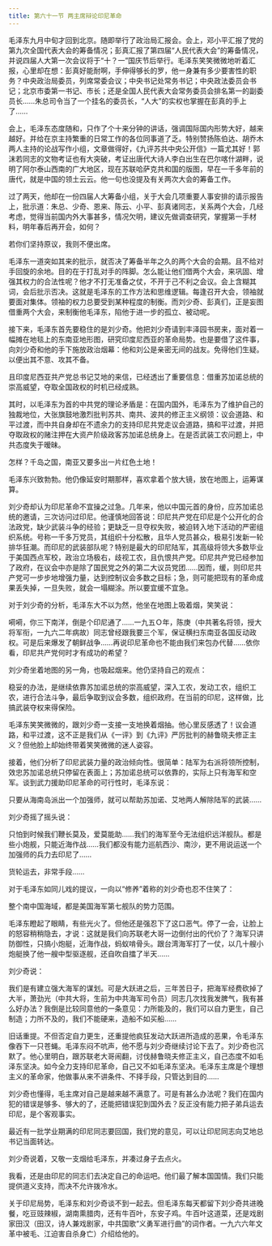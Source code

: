 ```yaml
---
title: 第六十一节 两主席辩论印尼革命
---
```


毛泽东九月中旬才回到北京。随即举行了政治局汇报会。会上，邓小平汇报了党的第九次全国代表大会的筹备情况；彭真汇报了第四届“人民代表大会”的筹备情况，并说四届人大第一次会议将于“十？一”国庆节后举行。毛泽东笑笑微微地听着汇报，心里却在想：彭真好能耐啊，手伸得够长的罗，他一身兼有多少要害性的职务？中央政治局委员，列席常委会议；中央书记处常务书记；中央政法委员会书记；北京市委第一书记、市长；还是全国人民代表大会常务委员会排名第一的副委员长……朱总司令当了一个挂名的委员长，“人大”的实权也掌握在彭真的手上了……

会上，毛泽东态度随和，只作了个十来分钟的讲话，强调国际国内形势大好，越来越好。并给在京主持繁重的日常工作的各位同事道了乏。特别赞扬陈伯达、胡乔木两人主持的论战写作小组，文章做得好，《九评苏共中央公开信》一篇尤其好！郭沫若同志的文物考证也有大突破，考证出唐代大诗人李白出生在巴尔喀什湖畔，说明了阿尔泰山西南的广大地区，现在苏联哈萨克共和国的版图，早在一千多年前的唐代，就是中国的领土云云。他一句也没提及有关两次大会的筹备工作。

过了两天，他却在一份四届人大筹备小组，关于大会几项重要人事安排的请示报告上，批示道：朱总、少奇、恩来、陈云、小平、彭真诸同志，关系两个大会，几经考虑，觉得当前国内外大事甚多，情况欠明，建议先做调查研究，掌握第一手材料，明年春后再开会，如何？

若你们坚持原议，我则不便出席。

毛泽东一道突如其来的批示，就否决了筹备半年之久的两个大会的会期。且不给对手回旋的余地。目的在于打乱对手的阵脚。怎么能让他们借两个大会，来巩固、增强其权力的合法性呢？他才不打无准备之仗，不开于己不利之会议。会上含糊其词，会后批示否决。这就是毛泽东的工作方法和思维逻辑。每逢召开大会，领袖就要面对集体。领袖的权力总要受到某种程度的制衡。而刘少奇、彭真们，正是妄图借重两个大会，来制衡他毛泽东，陷他于进一步的孤立、被动呢。

接下来，毛泽东首先要稳住的是刘少奇。他把刘少奇请到丰泽园书房来，面对着一幅摊在地毯上的东南亚地形图，研究印度尼西亚的革命局势。也是要借了这件事，向刘少奇和他的手下施放政治烟幕：他和刘公是亲密无间的战友。免得他们生疑。以便出其不意、攻其不备。

且印度尼西亚共产党总书记艾地的来信，已经透出了重要信息：借重苏加诺总统的崇高威望，夺取全国政权的时机已经成熟。

其时，以毛泽东为首的中共党的理论矛盾是：在国内国外，毛泽东为了维护自己的独裁地位，大张旗鼓地激烈批判苏共、南共、波共的修正主义纲领：议会道路、和平过渡，而中共自身却在不遗余力的支持印尼共党走议会道路，搞和平过渡，并把夺取政权的赌注押在大资产阶级政客苏加诺总统身上。在是否武装工农问题上，中共态度失于暧昧。

怎样？千岛之国，南亚又要多出一片红色土地！

毛泽东兴致勃勃。他仍像延安时期那样，喜欢拿着个放大镜，放在地图上，运筹谋算。

刘少奇却认为印尼革命不宜操之过急。几年来，他以中国元首的身份，应苏加诺总统的邀请，三次访问过印尼。他谨慎地回答说：印尼共产党在印尼是个公开化的合法政党，缺少武装斗争的经验；更缺乏一旦夺权失败，被迫转入地下活动的严密组织系统。号称一千多万党员，其组织十分松散，且华人党员甚众，极易引发新一轮排华狂潮。而印尼的武装部队呢？特别是最大的印尼陆军，其高级将领大多数毕业于美国西点军校，政治立场极右，歧视工农，且仇恨共产党。印尼共产党已经参加了政府，在议会中亦是除了国民党之外的第二大议员党团……因而，缓，则印尼共产党可一步步地增强力量，达到控制议会多数之目标；急，则可能把现有的革命成果丢失掉，一旦失败，就会一塌糊涂。所以要宜缓不宜急。

对于刘少奇的分析，毛泽东大不以为然，他坐在地图上吸着烟，笑笑说：

嗬嗬，你三下南洋，倒是个印尼通了……一九五Ｏ年，陈庚（中共著名将领，授大将军衔，一九六二年病故）同志曾经跟我要三个军，保证横扫东南亚各国反动政权。可是后来爆发了朝鲜战争……再说印尼革命也不能由我们来包办代替……依你看，印尼共产党何时才有成功的希望？

刘少奇坐着地图的另一角，也吸起烟来。他仍坚持自己的观点：

稳妥的办法，是继续依靠苏加诺总统的崇高威望，深入工农，发动工农，组织工农，进行合法斗争，最后争取到议会多数，组织政府。在当前的印尼，这样做，比搞武装夺权来得保险。

毛泽东笑笑微微的，跟刘少奇一支接一支地换着烟抽。他心里反感透了！议会道路，和平过渡，这不正是我们从《一评》到《九评》严厉批判的赫鲁晓夫修正主义？但他脸上却始终带着笑笑微微的迷人姿容。

接着，他们分析了印尼武装力量的政治倾向性。很简单：陆军为右派将领所控制，效忠苏加诺总统只停留在表面上；苏加诺总统可以依靠的，实际上只有海军和空军。谈到武力援助印尼革命的可行性时，毛泽东说：

只要从海南岛派出一个加强师，就可以帮助苏加诺、艾地两人解除陆军的武装……

刘少奇摇了摇头说：

只怕到时候我们鞭长莫及，爱莫能助……我们的海军至今无法组织远洋舰队。都是些小炮舰，只能近海作战……我们都没有能力巡航西沙、南沙，更不用说运送一个加强师的兵力去印尼了……

货轮运去，非常手段……

对于毛泽东如同儿戏的提议，一向以“修养”着称的刘少奇也忍不住笑了：

整个南中国海域，都是美国海军第七舰队的势力范围。

毛泽东瞪起了眼睛，有些光火了。但他还是强忍下了这口恶气。停了一会，让脸上的怒容稍稍隐去，才说：这就是我们向苏联老大哥一边倒付出的代价了？海军只讲防御性，只搞小炮艇，近海作战，蚂蚁啃骨头。跟台湾海军打了一仗，以几十艘小炮艇换了他一艘中型驱逐舰，还自吹自擂了半天……

刘少奇说：

我们是有建立强大海军的谋划。可是大跃进之后，三年苦日子，把海军经费砍掉了大半，萧劲光（中共大将，生前为中共海军司令员）同志几次找我发脾气，我有甚么好办法？我倒是比较同意他的一条意见：力所能及的，我们可以自力更生，自己制造；力所不及的，我们不能硬来，造船不如买船……

旧话重提。不但否定自力更生，还重提他疯狂发动大跃进所造成的恶果，令毛泽东像吞下一只苍蝇。毛泽东闷不吭声，他不愿与刘少奇继续讨论下去了。刘少奇也沉默了。他心里明白，跟苏联老大哥闹翻，讨伐赫鲁晓夫修正主义，自己态度不如毛泽东坚决。如今全力支持印尼革命，自己又不如毛泽东坚决。毛泽东主席是个理想主义的革命家，他做事从来不讲条件、不择手段，只管达到目的……

刘少奇也懂得，毛主席对自己是越来越不满意了。可是有甚么办法呢？我们在国内犯的错误是够多、够大的了，还能把错误犯到国外去？反正没有能力把子弟兵运去印尼，是个客观事实。

最近有一批学业期满的印尼同志要回国，我们党的意见，可以让印尼同志向艾地总书记当面转达。

刘少奇说着，又敬一支烟给毛泽东，并凑过身子去点火。

我看，还是由印尼的同志们去决定自己的命运吧。他们最了解本国国情。我们只能提供道义支持，而决不允许拨冷水。

关于印尼局势，毛泽东和刘少奇谈不到一起去。但毛泽东每天都留下刘少奇共进晚餐，吃豆豉辣椒，湖南熏腊肉，还有牛百叶，东安子鸡。牛百叶这道菜，还是戏剧家田汉（田汉，诗人兼戏剧家，中共国歌“义勇军进行曲”的词作者。一九六六年文革中被毛、江迫害自杀身亡）介绍给他的。
